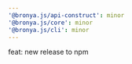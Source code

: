 ```yaml
---
'@bronya.js/api-construct': minor
'@bronya.js/core': minor
'@bronya.js/cli': minor
---
```


feat: new release to npm
